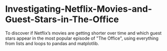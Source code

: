 # Investigating-Netflix-Movies-and-Guest-Stars-in-The-Office
To discover if Netflix’s movies are getting shorter over time and which guest stars appear in the most popular episode of "The Office", using everything from lists and loops to pandas and matplotlib.
